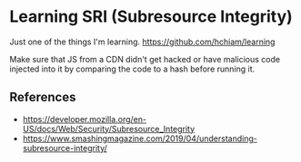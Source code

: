 # Learning SRI (Subresource Integrity)

Just one of the things I'm learning. <https://github.com/hchiam/learning>

Make sure that JS from a CDN didn't get hacked or have malicious code injected into it by comparing the code to a hash before running it.

## References

- <https://developer.mozilla.org/en-US/docs/Web/Security/Subresource_Integrity>
- <https://www.smashingmagazine.com/2019/04/understanding-subresource-integrity/>
